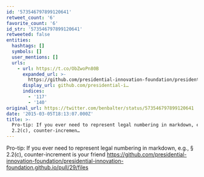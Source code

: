 ```yaml
---
id: '573546797899120641'
retweet_count: '6'
favorite_count: '6'
id_str: '573546797899120641'
retweeted: false
entities:
  hashtags: []
  symbols: []
  user_mentions: []
  urls:
    - url: https://t.co/ObZwoPn80B
      expanded_url: >-
        https://github.com/presidential-innovation-foundation/presidential-innovation-foundation.github.io/pull/29/files
      display_url: github.com/presidential-i…
      indices:
        - '117'
        - '140'
original_url: https://twitter.com/benbalter/status/573546797899120641
date: '2015-03-05T18:13:07.000Z'
title: >-
  Pro-tip: If you ever need to represent legal numbering in markdown, e.g., §
  2.2(c), counter-incremen…
---
```


Pro-tip: If you ever need to represent legal numbering in markdown, e.g., § 2.2(c), counter-increment is your friend https://github.com/presidential-innovation-foundation/presidential-innovation-foundation.github.io/pull/29/files